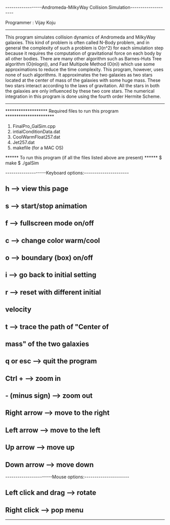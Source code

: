 ------------------Andromeda-MilkyWay Collision Simulation--------------------

Programmer  : Vijay Koju

-----------------------------------------------------------------------------

This program simulates collision dynamics of Andromeda and MilkyWay galaxies. This kind of problem is often called N-Body problem, and in general the complexity of such a problem is O(n^2) for each simulation step because it requires the computation of gravitational force on each body by all other bodies. There are many other algorithm such as Barnes-Huts Tree algorithm (O(nlogn)), and Fast Multipole Method (O(n)) which use some approximations to reduce the time complexity. This program, however, uses none of such algorithms. It approximates the two galaxies as two stars located at the center of mass of the galaxies with some huge mass. These two stars interact according to the laws of gravitation. All the stars in both the galaxies are only influenced by these two core stars. The numerical integration in this program is done using the fourth order Hermite Scheme.

-----------------------------------------------------------------------------

******************* Required files to run this program **********************
1) FinalPro_GalSim.cpp
2) intialConditionData.dat
3) CoolWarmFloat257.dat
4) Jet257.dat
5) makefile (for a MAC OS)

****** To run this program (if all the files listed above are present) ******
    $ make
    $ ./galSim

--------------------Keyboard options:----------------------

## h                   --> view this page                ##
## s                   --> start/stop animation          ##
## f                   --> fullscreen mode on/off        ##
## c                   --> change color warm/cool        ##
## o                   --> boundary (box) on/off         ##
## i                   --> go back to initial setting    ##
## r                   --> reset with different initial  ##
##                         velocity                      ##
## t                   --> trace the path of "Center of  ##
##                         mass" of the two galaxies     ##
## q or esc            --> quit the program              ##
## Ctrl +              --> zoom in                       ##
## - (minus sign)      --> zoom out                      ##
## Right arrow         --> move to the right             ##
## Left arrow          --> move to the left              ##
## Up arrow            --> move up                       ##
## Down arrow          --> move down                     ##

-----------------------Mouse options:----------------------

## Left click and drag --> rotate                        ##
## Right click         --> pop menu                      ##
-----------------------------------------------------------------------------
